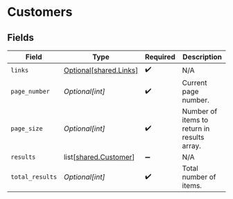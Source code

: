 # Customers


## Fields

| Field                                                        | Type                                                         | Required                                                     | Description                                                  |
| ------------------------------------------------------------ | ------------------------------------------------------------ | ------------------------------------------------------------ | ------------------------------------------------------------ |
| `links`                                                      | [Optional[shared.Links]](undefined/models/shared/links.md)   | :heavy_check_mark:                                           | N/A                                                          |
| `page_number`                                                | *Optional[int]*                                              | :heavy_check_mark:                                           | Current page number.                                         |
| `page_size`                                                  | *Optional[int]*                                              | :heavy_check_mark:                                           | Number of items to return in results array.                  |
| `results`                                                    | list[[shared.Customer](undefined/models/shared/customer.md)] | :heavy_minus_sign:                                           | N/A                                                          |
| `total_results`                                              | *Optional[int]*                                              | :heavy_check_mark:                                           | Total number of items.                                       |